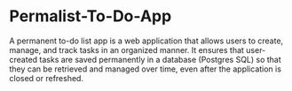 # Permalist-To-Do-App
A permanent to-do list app is a web application that allows users to create, manage, and track tasks in an organized manner. It ensures that user-created tasks are saved permanently in a database (Postgres SQL) so that they can be retrieved and managed over time, even after the application is closed or refreshed.
